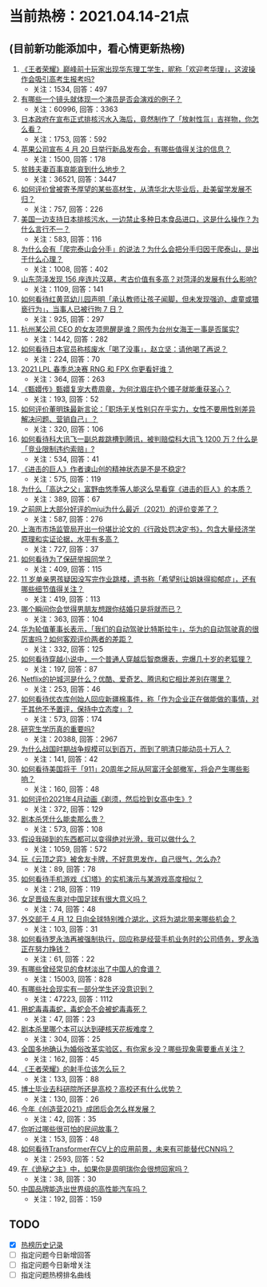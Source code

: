 # 当前热榜：2021.04.14-21点
## (目前新功能添加中，看心情更新热榜)
1. [《王者荣耀》巅峰前十玩家出现华东理工学生，昵称「欢迎考华理」，这波操作会吸引高考生报考吗?](https://www.zhihu.com/question/454324463)
    * 关注：1534, 回答：497
2. [有哪些一个镜头就体现一个演员是否会演戏的例子？](https://www.zhihu.com/question/269939406)
    * 关注：60996, 回答：3363
3. [日本政府在宣布正式排核污水入海后，竟然制作了「放射性氚」吉祥物，你怎么看？](https://www.zhihu.com/question/454524195)
    * 关注：1753, 回答：592
4. [苹果公司宣布 4 月 20 日举行新品发布会，有哪些值得关注的信息？](https://www.zhihu.com/question/454502427)
    * 关注：1500, 回答：178
5. [贫贱夫妻百事哀能哀到什么地步？](https://www.zhihu.com/question/363473759)
    * 关注：36521, 回答：3447
6. [如何评价曾被寄予厚望的某些高材生，从清华北大毕业后，赴美留学发展不归？](https://www.zhihu.com/question/447200718)
    * 关注：757, 回答：226
7. [美国一边支持日本排核污水，一边禁止多种日本食品进口，这是什么操作？为什么言行不一？](https://www.zhihu.com/question/454586987)
    * 关注：583, 回答：116
8. [为什么会有「爬完泰山会分手」的说法？为什么会把分手归因于爬泰山，是出于什么心理？](https://www.zhihu.com/question/446705543)
    * 关注：1008, 回答：402
9. [山东菏泽发现 156 座连片汉墓，考古价值有多高？对菏泽的发展有什么影响?](https://www.zhihu.com/question/454325320)
    * 关注：1109, 回答：141
10. [如何看待红黄蓝幼儿园声明「承认教师让孩子闻脚，但未发现强迫、虐童或猥亵行为」，当事人已被行拘 7 日？](https://www.zhihu.com/question/454413603)
    * 关注：925, 回答：297
11. [杭州某公司 CEO 的女友项思醒是谁？网传为台州女海王一事是否属实?](https://www.zhihu.com/question/453937756)
    * 关注：1442, 回答：282
12. [如何看待日本官员称核废水「喝了没事」，赵立坚：请他喝了再说？](https://www.zhihu.com/question/454619700)
    * 关注：224, 回答：70
13. [2021 LPL 春季总决赛 RNG 和 FPX 你更看好谁？](https://www.zhihu.com/question/454484375)
    * 关注：364, 回答：263
14. [《甄嬛传》甄嬛复宠大费周章，为何沈眉庄扔个镯子就能重获圣心？](https://www.zhihu.com/question/454262368)
    * 关注：193, 回答：52
15. [如何评价董明珠最新言论：「职场无关性别只在乎实力，女性不要用性别差异解决问题、营销自己」？](https://www.zhihu.com/question/454598067)
    * 关注：320, 回答：106
16. [如何看待科大讯飞一副总裁跳槽到腾讯，被判赔偿科大讯飞 1200 万？什么是「竞业限制违约索赔」?](https://www.zhihu.com/question/454505820)
    * 关注：534, 回答：41
17. [《进击的巨人》作者谏山创的精神状态是不是不稳定?](https://www.zhihu.com/question/453646269)
    * 关注：575, 回答：119
18. [为什么「高达之父」富野由悠季等人能这么早看穿《进击的巨人》的本质？](https://www.zhihu.com/question/453603876)
    * 关注：389, 回答：67
19. [之前网上大部分好评的miui为什么最近（2021）的评价变差了？](https://www.zhihu.com/question/452169697)
    * 关注：587, 回答：276
20. [上海市市场监管局开出一份堪比论文的《行政处罚决定书》，包含大量经济学原理和实证论据，水平有多高？](https://www.zhihu.com/question/454403024)
    * 关注：727, 回答：37
21. [如何看待为了保研举报同学？](https://www.zhihu.com/question/452915006)
    * 关注：409, 回答：115
22. [11 岁单亲男孩疑因没写完作业跳楼，遗书称「希望别让姐妹得抑郁症」，还有哪些细节值得关注？](https://www.zhihu.com/question/454418924)
    * 关注：419, 回答：113
23. [哪个瞬间你会觉得男朋友想跟你结婚只是将就而已？](https://www.zhihu.com/question/331404742)
    * 关注：363, 回答：104
24. [华为轮值董事长表示，「我们的自动驾驶比特斯拉牛」，华为的自动驾驶真的很厉害吗？如何客观评价两者的差距？](https://www.zhihu.com/question/454368015)
    * 关注：332, 回答：125
25. [如何看待穿越小说中，一个普通人穿越后智商爆表，完爆几十岁的老狐狸？](https://www.zhihu.com/question/376857581)
    * 关注：197, 回答：87
26. [Netflix的护城河是什么？优酷、爱奇艺、腾讯和它相比差别在哪里？](https://www.zhihu.com/question/454223201)
    * 关注：253, 回答：46
27. [如何看待优衣库创始人回应新疆棉事件，称「作为企业正在做能做的事情，对于其他不予置评，保持中立态度」？](https://www.zhihu.com/question/454602307)
    * 关注：573, 回答：174
28. [研究生学历真的重要吗?](https://www.zhihu.com/question/346149746)
    * 关注：20388, 回答：2967
29. [为什么战国时期战争规模可以到百万，而到了明清只能动员十万人？](https://www.zhihu.com/question/315099933)
    * 关注：141, 回答：42
30. [如何看待美国将于「911」20周年之际从阿富汗全部撤军，将会产生哪些影响？](https://www.zhihu.com/question/454553192)
    * 关注：160, 回答：48
31. [如何评价2021年4月动画《剃须，然后捡到女高中生》?](https://www.zhihu.com/question/433512952)
    * 关注：372, 回答：129
32. [剧本杀凭什么能卖那么贵？](https://www.zhihu.com/question/448110702)
    * 关注：573, 回答：108
33. [假设我碰到的东西都可以变得绝对光滑，我可以做什么？](https://www.zhihu.com/question/449145769)
    * 关注：1059, 回答：572
34. [玩《云顶之弈》被舍友卡牌，不好意思发作，自己很气，怎么办?](https://www.zhihu.com/question/452378526)
    * 关注：89, 回答：78
35. [如何看待手机游戏《幻塔》的实机演示与某游戏高度相似？](https://www.zhihu.com/question/454407287)
    * 关注：218, 回答：119
36. [女足晋级东奥对中国足球有很大意义吗？](https://www.zhihu.com/question/454491679)
    * 关注：74, 回答：48
37. [外交部于 4 月 12 日向全球特别推介湖北，这将为湖北带来哪些机会？](https://www.zhihu.com/question/453410188)
    * 关注：103, 回答：31
38. [如何看待罗永浩再被强制执行，回应称是经营手机业务时的公司债务，罗永浩正在努力挣钱？](https://www.zhihu.com/question/454553097)
    * 关注：61, 回答：22
39. [有哪些曾经常见的食材淡出了中国人的食谱？](https://www.zhihu.com/question/49690737)
    * 关注：15003, 回答：828
40. [有哪些社会现实有一部分学生还没意识到？](https://www.zhihu.com/question/59600924)
    * 关注：47223, 回答：1112
41. [用蛇毒毒毒蛇，毒蛇会不会被蛇毒毒死？](https://www.zhihu.com/question/384429917)
    * 关注：47, 回答：23
42. [剧本杀里哪个本可以达到硬核天花板难度？](https://www.zhihu.com/question/451851190)
    * 关注：304, 回答：25
43. [全国多地确认为婚俗改革实验区，有你家乡没？哪些现象需要重点关注？](https://www.zhihu.com/question/453906937)
    * 关注：162, 回答：45
44. [《王者荣耀》的射手位该怎么玩？](https://www.zhihu.com/question/431110959)
    * 关注：133, 回答：88
45. [博士毕业去科研院所还是高校？高校还有什么优势？](https://www.zhihu.com/question/454077486)
    * 关注：130, 回答：26
46. [今年《创造营2021》成团后会怎么样发展？](https://www.zhihu.com/question/453119809)
    * 关注：42, 回答：35
47. [你听过哪些很可怕的民间故事？](https://www.zhihu.com/question/442815195)
    * 关注：153, 回答：48
48. [如何看待Transformer在CV上的应用前景，未来有可能替代CNN吗？](https://www.zhihu.com/question/437495132)
    * 关注：2593, 回答：52
49. [在《诡秘之主》中，如果你是周明瑞你会很想回家吗？](https://www.zhihu.com/question/453071120)
    * 关注：38, 回答：30
50. [中国品牌能造出世界级的高性能汽车吗？](https://www.zhihu.com/question/454442791)
    * 关注：192, 回答：159
## TODO
* [x] [热榜历史记录](hot_history/AllHot.md)
* [ ] 指定问题今日新增回答
* [ ] 指定问题今日新增关注
* [ ] 指定问题热榜排名曲线
